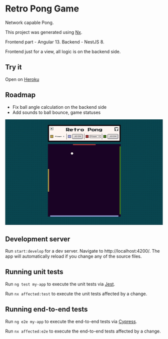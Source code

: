 

# Retro Pong Game

Network capable Pong.

This project was generated using [Nx](https://nx.dev).

Frontend part - Angular 13. Backend - NestJS 8.

Frontend just for a view, all logic is on the backend side.

## Try it
Open on [Heroku](https://retro-pong.herokuapp.com/)

## Roadmap

- Fix ball angle calculation on the backend side
- Add sounds to ball bounce, game statuses

![plot](./apps/retro-pong/src/assets/images/gameplay.png)
## Development server

Run `start:develop` for a dev server. Navigate to http://localhost:4200/. The app will automatically reload if you change any of the source files.

## Running unit tests

Run `ng test my-app` to execute the unit tests via [Jest](https://jestjs.io).

Run `nx affected:test` to execute the unit tests affected by a change.

## Running end-to-end tests

Run `ng e2e my-app` to execute the end-to-end tests via [Cypress](https://www.cypress.io).

Run `nx affected:e2e` to execute the end-to-end tests affected by a change.
